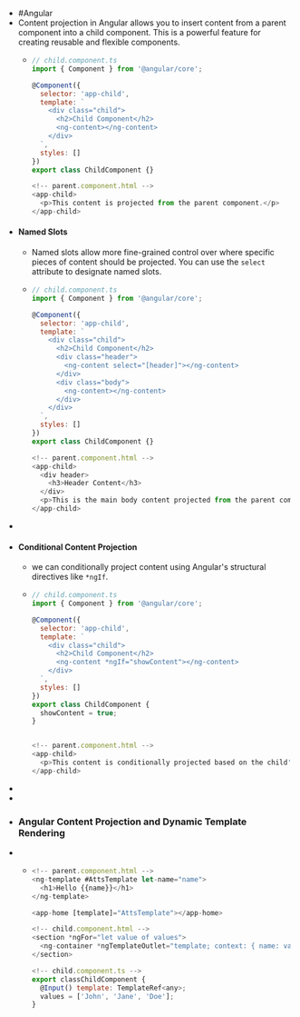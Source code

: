 - #Angular
- Content projection in Angular allows you to insert content from a parent component into a child component. This is a powerful feature for creating reusable and flexible components.
	- ```javascript
	  // child.component.ts
	  import { Component } from '@angular/core';
	  
	  @Component({
	    selector: 'app-child',
	    template: `
	      <div class="child">
	        <h2>Child Component</h2>
	        <ng-content></ng-content>
	      </div>
	    `,
	    styles: []
	  })
	  export class ChildComponent {}
	  
	  <!-- parent.component.html -->
	  <app-child>
	    <p>This content is projected from the parent component.</p>
	  </app-child>
	  
	  ```
- #### Named Slots
	- Named slots allow more fine-grained control over where specific pieces of content should be projected. You can use the `select` attribute to designate named slots.
	- ```javascript
	  // child.component.ts
	  import { Component } from '@angular/core';
	  
	  @Component({
	    selector: 'app-child',
	    template: `
	      <div class="child">
	        <h2>Child Component</h2>
	        <div class="header">
	          <ng-content select="[header]"></ng-content>
	        </div>
	        <div class="body">
	          <ng-content></ng-content>
	        </div>
	      </div>
	    `,
	    styles: []
	  })
	  export class ChildComponent {}
	  
	  <!-- parent.component.html -->
	  <app-child>
	    <div header>
	      <h3>Header Content</h3>
	    </div>
	    <p>This is the main body content projected from the parent component.</p>
	  </app-child>
	  
	  ```
-
- #### Conditional Content Projection
	- we can conditionally project content using Angular's structural directives like `*ngIf`.
	- ```javascript
	  // child.component.ts
	  import { Component } from '@angular/core';
	  
	  @Component({
	    selector: 'app-child',
	    template: `
	      <div class="child">
	        <h2>Child Component</h2>
	        <ng-content *ngIf="showContent"></ng-content>
	      </div>
	    `,
	    styles: []
	  })
	  export class ChildComponent {
	    showContent = true;
	  }
	  
	  
	  <!-- parent.component.html -->
	  <app-child>
	    <p>This content is conditionally projected based on the child's `showContent` property.</p>
	  </app-child>
	  
	  ```
-
-
- ### Angular Content Projection and Dynamic Template Rendering
-
	- ```javascript
	  <!-- parent.component.html -->
	  <ng-template #AttsTemplate let-name="name">
	    <h1>Hello {{name}}</h1>
	  </ng-template>
	  
	  <app-home [template]="AttsTemplate"></app-home>
	  
	  <!-- child.component.html -->
	  <section *ngFor="let value of values">
	    <ng-container *ngTemplateOutlet="template; context: { name: value }"></ng-container>
	  </section>
	  
	  <!-- child.component.ts -->
	  export classChildComponent {
	    @Input() template: TemplateRef<any>;
	    values = ['John', 'Jane', 'Doe'];
	  }
	  ```